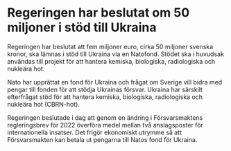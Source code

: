 # Regeringen har beslutat om 50 miljoner i stöd till Ukraina

Regeringen har beslutat att fem miljoner euro, cirka 50 miljoner svenska kronor, ska lämnas i stöd till Ukraina via en Natofond. Stödet ska i huvudsak användas till projekt för att hantera kemiska, biologiska, radiologiska och nukleära hot.

Nato har upprättat en fond för Ukraina och frågat om Sverige vill bidra med pengar till fonden för att stödja Ukrainas försvar. Ukraina har särskilt efterfrågat stöd för att hantera kemiska, biologiska, radiologiska och nukleära hot (CBRN-hot).

Regeringen beslutade i dag att genom en ändring i Försvarsmaktens regleringsbrev för 2022 överföra medel mellan två anslagsposter för internationella insatser. Det frigör ekonomiskt utrymme så att Försvarsmakten kan betala ut pengarna till Natos fond för Ukraina.
